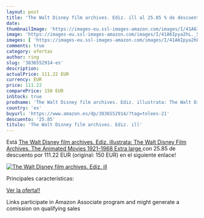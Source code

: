 ```yaml
---
layout: post
title: 'The Walt Disney film archives. Ediz. ill al 25.85 % de descuento'
date: 
thumbnailImage: 'https://images-eu.ssl-images-amazon.com/images/I/41A6Ipya2hL._SL200_.jpg'
image: 'https://images-eu.ssl-images-amazon.com/images/I/41A6Ipya2hL._SL200_.jpg'
images: [ 'https://images-eu.ssl-images-amazon.com/images/I/41A6Ipya2hL._SL200_.jpg' ]
comments: true
category: ofertas
author: ring
slug: '3836552914-es'
description:
actualPrice: 111.22 EUR
currency: EUR
price: 111.22
comparePrice: 150 EUR
inStock: true
prodname: 'The Walt Disney film archives. Ediz. illustrata: The Walt Disney Film Archives. The Animated Movies 1921–1968  Extra large '
country: 'es'
buyurl: 'https://www.amazon.es/dp/3836552914/?tag=tolees-21'
descuento: '25.85'
titulo: 'The Walt Disney film archives. Ediz. ill'
---
```


Está [The Walt Disney film archives. Ediz. illustrata: The Walt Disney Film Archives. The Animated Movies 1921–1968  Extra large ](https://www.amazon.es/dp/3836552914/?tag=tolees-21) con 25.85 de descuento por 111.22 EUR (original: 150 EUR) en el siguiente enlace!

[![The Walt Disney film archives. Ediz. ill](https://images-eu.ssl-images-amazon.com/images/I/41A6Ipya2hL._SL200_.jpg)](https://www.amazon.es/dp/3836552914/?tag=tolees-21)

Principales características:


[Ver la oferta!!](https://www.amazon.es/dp/3836552914/?tag=tolees-21)

Links participate in Amazon Associate program and might generate a comission on qualifying sales


